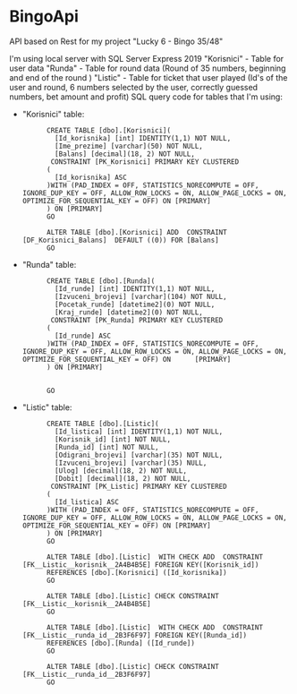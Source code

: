 # BingoApi
API based on Rest for my project "Lucky 6 - Bingo 35/48"

I'm using local server with SQL Server Express 2019
"Korisnici" - Table for user data
"Runda"  - Table for round data (Round of 35 numbers, beginning and end of the round )
"Listic" - Table for ticket that user played (Id's of the user and round, 6 numbers selected by the user, correctly guessed numbers, bet amount and profit)
SQL query code for tables that I'm using:

- "Korisnici" table:

            CREATE TABLE [dbo].[Korisnici](
              [Id_korisnika] [int] IDENTITY(1,1) NOT NULL,
              [Ime_prezime] [varchar](50) NOT NULL,
              [Balans] [decimal](18, 2) NOT NULL,
             CONSTRAINT [PK_Korisnici] PRIMARY KEY CLUSTERED 
            (
              [Id_korisnika] ASC
            )WITH (PAD_INDEX = OFF, STATISTICS_NORECOMPUTE = OFF, IGNORE_DUP_KEY = OFF, ALLOW_ROW_LOCKS = ON, ALLOW_PAGE_LOCKS = ON, OPTIMIZE_FOR_SEQUENTIAL_KEY = OFF) ON [PRIMARY]
            ) ON [PRIMARY]
            GO

            ALTER TABLE [dbo].[Korisnici] ADD  CONSTRAINT [DF_Korisnici_Balans]  DEFAULT ((0)) FOR [Balans]
            GO



- "Runda" table:

            CREATE TABLE [dbo].[Runda](
              [Id_runde] [int] IDENTITY(1,1) NOT NULL,
              [Izvuceni_brojevi] [varchar](104) NOT NULL,
              [Pocetak_runde] [datetime2](0) NOT NULL,
              [Kraj_runde] [datetime2](0) NOT NULL,
             CONSTRAINT [PK_Runda] PRIMARY KEY CLUSTERED 
            (
              [Id_runde] ASC
            )WITH (PAD_INDEX = OFF, STATISTICS_NORECOMPUTE = OFF, IGNORE_DUP_KEY = OFF, ALLOW_ROW_LOCKS = ON, ALLOW_PAGE_LOCKS = ON, OPTIMIZE_FOR_SEQUENTIAL_KEY = OFF) ON      [PRIMARY]
            ) ON [PRIMARY]


            GO


- "Listic" table:

            CREATE TABLE [dbo].[Listic](
              [Id_listica] [int] IDENTITY(1,1) NOT NULL,
              [Korisnik_id] [int] NOT NULL,
              [Runda_id] [int] NOT NULL,
              [Odigrani_brojevi] [varchar](35) NOT NULL,
              [Izvuceni_brojevi] [varchar](35) NULL,
              [Ulog] [decimal](18, 2) NOT NULL,
              [Dobit] [decimal](18, 2) NOT NULL,
             CONSTRAINT [PK_Listic] PRIMARY KEY CLUSTERED 
            (
              [Id_listica] ASC
            )WITH (PAD_INDEX = OFF, STATISTICS_NORECOMPUTE = OFF, IGNORE_DUP_KEY = OFF, ALLOW_ROW_LOCKS = ON, ALLOW_PAGE_LOCKS = ON, OPTIMIZE_FOR_SEQUENTIAL_KEY = OFF) ON [PRIMARY]
            ) ON [PRIMARY]
            GO

            ALTER TABLE [dbo].[Listic]  WITH CHECK ADD  CONSTRAINT [FK__Listic__korisnik__2A4B4B5E] FOREIGN KEY([Korisnik_id])
            REFERENCES [dbo].[Korisnici] ([Id_korisnika])
            GO

            ALTER TABLE [dbo].[Listic] CHECK CONSTRAINT [FK__Listic__korisnik__2A4B4B5E]
            GO

            ALTER TABLE [dbo].[Listic]  WITH CHECK ADD  CONSTRAINT [FK__Listic__runda_id__2B3F6F97] FOREIGN KEY([Runda_id])
            REFERENCES [dbo].[Runda] ([Id_runde])
            GO

            ALTER TABLE [dbo].[Listic] CHECK CONSTRAINT [FK__Listic__runda_id__2B3F6F97]
            GO

